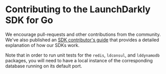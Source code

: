 Contributing to the LaunchDarkly SDK for Go
================================================

We encourage pull-requests and other contributions from the community. We've also published an [SDK contributor's guide](http://docs.launchdarkly.com/docs/sdk-contributors-guide) that provides a detailed explanation of how our SDKs work.

Note that in order to run unit tests for the `redis`, `ldconsul`, and `lddynamodb` packages, you will need to have a local instance of the corresponding database running on its default port.

